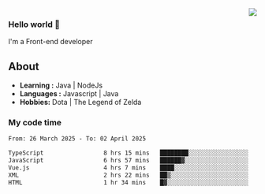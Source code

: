 <img align='right' src="https://github-readme-stats.vercel.app/api?username=jumodada&show_icons=true&theme=vue">

### Hello world 👋

I'm a Front-end developer 
    
## About
-  **Learning :** Java | NodeJs
-  **Languages :** Javascript | Java
-  **Hobbies:** Dota | The Legend of Zelda

### My code time

<!--START_SECTION:waka-->

```txt
From: 26 March 2025 - To: 02 April 2025

TypeScript                 8 hrs 15 mins   ████████░░░░░░░░░░░░░░░░░   32.09 %
JavaScript                 6 hrs 57 mins   ██████▓░░░░░░░░░░░░░░░░░░   27.01 %
Vue.js                     4 hrs 7 mins    ████░░░░░░░░░░░░░░░░░░░░░   16.00 %
XML                        2 hrs 22 mins   ██▒░░░░░░░░░░░░░░░░░░░░░░   09.19 %
HTML                       1 hr 34 mins    █▓░░░░░░░░░░░░░░░░░░░░░░░   06.13 %
```

<!--END_SECTION:waka-->
